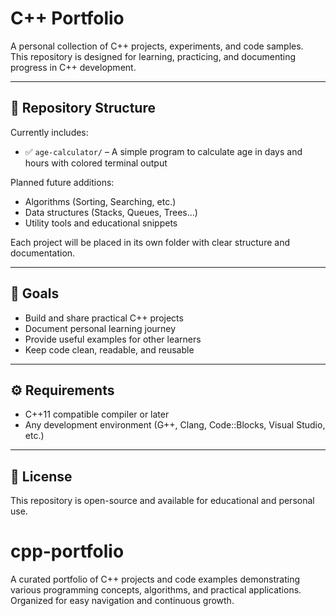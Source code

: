 # C++ Portfolio

A personal collection of C++ projects, experiments, and code samples.  
This repository is designed for learning, practicing, and documenting progress in C++ development.

---

## 📁 Repository Structure

Currently includes:

- ✅ `age-calculator/` – A simple program to calculate age in days and hours with colored terminal output

Planned future additions:

- Algorithms (Sorting, Searching, etc.)
- Data structures (Stacks, Queues, Trees...)
- Utility tools and educational snippets

Each project will be placed in its own folder with clear structure and documentation.

---

## 🎯 Goals

- Build and share practical C++ projects
- Document personal learning journey
- Provide useful examples for other learners
- Keep code clean, readable, and reusable

---

## ⚙️ Requirements

- C++11 compatible compiler or later
- Any development environment (G++, Clang, Code::Blocks, Visual Studio, etc.)

---

## 📜 License

This repository is open-source and available for educational and personal use.
# cpp-portfolio
A  curated portfolio of C++ projects and code examples demonstrating various programming concepts, algorithms, and practical applications. Organized for easy navigation and continuous growth.
